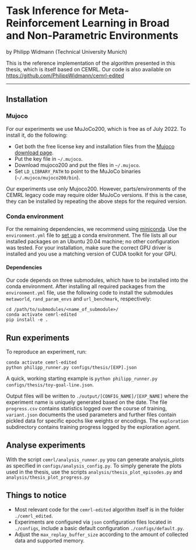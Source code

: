 # Task Inference for Meta-Reinforcement Learning in Broad and Non-Parametric  Environments
by Philipp Widmann (Technical University Munich)

This is the reference implementation of the algorithm presented in this thesis, which is itself based on CEMRL. 
Our code is also available on https://github.com/PhilippWidmann/cemrl-edited

--------------------------------------

## Installation

### Mujoco
For our experiments we use MuJoCo200, which is free as of July 2022. To install it, do the following:
- Get both the free license key and installation files from the [Mujoco download page](http://www.roboti.us/download.html).
- Put the key file in `~/.mujoco`.
- Download mujoco200 and put the files in `~/.mujoco`.
- Set `LD_LIBRARY_PATH` to point to the MuJoCo binaries (`~/.mujoco/mujoco200/bin`).

Our experiments use only Mujoco200. However, parts/environments of the CEMRL legacy code may require older MuJoCo versions. 
If this is the case, they can be installed by repeating the above steps for the required version.

### Conda environment
For the remaining dependencies, we recommend using [miniconda](https://docs.conda.io/en/latest/miniconda.html).
Use the `environment.yml` file to [set up](https://docs.conda.io/projects/conda/en/latest/user-guide/tasks/manage-environments.html#) a conda environment.
The file lists all our installed packages on an Ubuntu 20.04 machine; no other configuration was tested. 
For your installation, make sure the correct GPU driver is installed and you use a matching version of CUDA toolkit for your GPU.

#### Dependencies
Our code depends on three submodules, which have to be installed into the conda environment.
After installing all required packages from the `environment.yml` file, use the following code to install the submodules `metaworld`, `rand_param_envs` and `url_benchmark`, respectively:

```
cd /path/to/submodules/<name_of_submodule>/
conda activate cemrl-edited
pip install -e .
```

## Run experiments
To reproduce an experiment, run:
```
conda activate cemrl-edited
python philipp_runner.py configs/thesis/[EXP].json
```
A quick, working starting example is `python philipp_runner.py configs/thesis/toy-goal-line.json`.

Output files will be written to `./output/[CONFIG_NAME]/[EXP_NAME]` where the experiment name is uniquely generated based on the date.
The file `progress.csv` contains statistics logged over the course of training, `variant.json` documents the used parameters and further files contain pickled data for specific epochs like weights or encodings.
The `exploration` subdirectory contains training progress logged by the exploration agent.
  

## Analyse experiments
With the script `cemrl/analysis_runner.py` you can generate analysis_plots as specified in `configs/analysis_config.py`. 
To simply generate the plots used in the thesis, use the scripts `analysis/thesis_plot_episodes.py` and `analysis/thesis_plot_progress.py` 


## Things to notice
- Most relevant code for the `cemrl-edited` algorithm itself is in the folder `./cemrl_edited`.
- Experiments are configured via `json` configuration files located in `./configs`, include a basic default configuration `./configs/default.py`.
- Adjust the `max_replay_buffer_size` according to the amount of collected data and supported memory.
